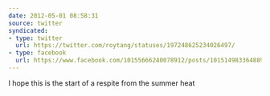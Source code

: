 ```yaml
---
date: 2012-05-01 08:58:31
source: twitter
syndicated:
- type: twitter
  url: https://twitter.com/roytang/statuses/197248625234026497/
- type: facebook
  url: https://www.facebook.com/10155666240078912/posts/10151498336488912
---
```


I hope this is the start of a respite from the summer heat